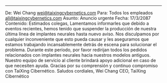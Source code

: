 
---

De: Wei Chang <wei@taixingcybernetics.com>
Para: Todos los empleados <all@taixingcybernetics.com>
Asunto: Anuncio urgente
Fecha: 17/3/2087
Contenido:
Estimados colegas,
Lamentamos informarles que debido a eventos recientes, hemos tenido que suspender la producción de nuestra última línea de implantes neurales hasta nuevo aviso. Nos disculpamos por cualquier inconveniente que esto pueda causar y les aseguramos que estamos trabajando incansablemente detrás de escena para solucionar el problema.
Durante este período, por favor redirijan todos los pedidos relacionados con implantes neurales hacia nuestros modelos antiguos. Nuestro equipo de servicio al cliente brindará apoyo adicional en caso de que necesiten ayuda.
Gracias por su comprensión y continuo compromiso con TaiXing Cibernético.
Saludos cordiales,
Wei Chang
CEO, TaiXing Cibernético

